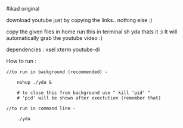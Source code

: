 #ikad original

download youtube just by copying the links.. nothing else :)

copy the given files in home
run this in terminal
	sh yda
thats it :)
It will automatically grab the youtube video :)

dependencies : 
    xsel
    xterm
    youtube-dl


How to run :

	//to run in background (recommended) -
	
		nohup ./yda &
		
		# to close this from background use " kill 'pid' "
		# 'pid' will be shown after exectution (remember that)

	//to run in command line -
		
		./yda
